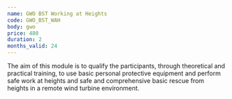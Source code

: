 ```yaml
---
name: GWO BST Working at Heights
code: GWO_BST_WAH
body: gwo
price: 480
duration: 2
months_valid: 24
---
```


The aim of this module is to qualify the participants, through theoretical and practical training, to use basic personal protective equipment and perform safe work at heights and safe and comprehensive basic rescue from heights in a remote wind turbine environment.